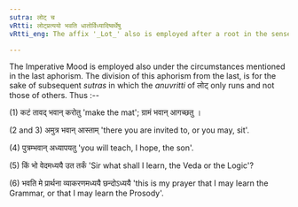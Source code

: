 ```yaml
---
sutra: लोट् च
vRtti: लोट्प्रत्ययो भवति धातोर्विध्यादिष्वर्थेषु
vRtti_eng: The affix '_Lot_' also is employed after a root in the sense of commanding, &c.

---
```

The Imperative Mood is employed also under the circumstances mentioned in the last aphorism. The division of this aphorism from the last, is for the sake of subsequent _sutras_ in which the _anuvritti_ of लोट् only runs and not those of others. Thus :--

(1) कटं तावद् भवान् करोतु 'make the mat'; ग्रामं भवान् आगच्छतु ।

(2 and 3) अमुत्र भवान् आस्ताम् 'there you are invited to, or you may, sit'. 

(4) पुत्रम्भवान् अध्यापयतु 'you will teach, I hope, the son'.

(5) किं भो वेदमध्ययै उत तर्कं 'Sir what shall I learn, the Veda or the Logic'?

(6) भवति मे प्रार्थना व्याकरणमध्ययै छन्दोऽध्ययै 'this is my prayer that I may learn the Grammar, or that I may learn the Prosody'.